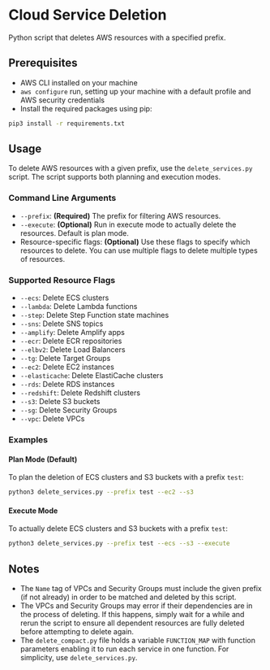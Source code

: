 # Cloud Service Deletion

Python script that deletes AWS resources with a specified prefix.

## Prerequisites

- AWS CLI installed on your machine
- `aws configure` run, setting up your machine with a default profile and AWS security credentials
- Install the required packages using pip:

```sh
pip3 install -r requirements.txt
```

## Usage

To delete AWS resources with a given prefix, use the `delete_services.py` script. The script supports both planning and execution modes.

### Command Line Arguments

- `--prefix`: **(Required)** The prefix for filtering AWS resources.
- `--execute`: **(Optional)** Run in execute mode to actually delete the resources. Default is plan mode.
- Resource-specific flags: **(Optional)** Use these flags to specify which resources to delete. You can use multiple flags to delete multiple types of resources.

### Supported Resource Flags

- `--ecs`: Delete ECS clusters
- `--lambda`: Delete Lambda functions
- `--step`: Delete Step Function state machines
- `--sns`: Delete SNS topics
- `--amplify`: Delete Amplify apps
- `--ecr`: Delete ECR repositories
- `--elbv2`: Delete Load Balancers
- `--tg`: Delete Target Groups
- `--ec2`: Delete EC2 instances
- `--elasticache`: Delete ElastiCache clusters
- `--rds`: Delete RDS instances
- `--redshift`: Delete Redshift clusters
- `--s3`: Delete S3 buckets
- `--sg`: Delete Security Groups
- `--vpc`: Delete VPCs

### Examples

#### Plan Mode (Default)

To plan the deletion of ECS clusters and S3 buckets with a prefix `test`:

```sh
python3 delete_services.py --prefix test --ec2 --s3
```

#### Execute Mode

To actually delete ECS clusters and S3 buckets with a prefix `test`:

```sh
python3 delete_services.py --prefix test --ecs --s3 --execute
```

## Notes

- The `Name` tag of VPCs and Security Groups must include the given prefix (if not already) in order to be matched and deleted by this script.
- The VPCs and Security Groups may error if their dependencies are in the process of deleting. If this happens, simply wait for a while and rerun the script to ensure all dependent resources are fully deleted before attempting to delete again.
- The `delete_compact.py` file holds a variable `FUNCTION_MAP` with function parameters enabling it to run each service in one function. For simplicity, use `delete_services.py`.

